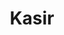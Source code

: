 ---
layout: home

title: "Kasir"
titleTemplate: "Developer Friendly Laravel Midtrans Package"

hero:
  name: Kasir
  text: Developer Friendly Laravel Midtrans Package
  tagline: Integrate Laravel and Indonesian payment gateway the easy way.
  image:
    src: /logo.svg
    alt: Kasir
  actions:
  - theme: brand
    text: Introduction
    link: /getting-started
  - theme: alt
    text: Why Kasir?
    link: /why-kasir
  - theme: alt
    text: View on GitHub
    link: https://github.com/kasirphp/kasir

features:
  - icon: ⚡️
    title: Lightning Fast
    details: Kasir is built to be fast. It uses Guzzle client under the hood and gives you MidtransResponse.
  - icon: 🛠️
    title: Developer Friendly
    details: No need to repeatedly setup client-key, headers, and other stuff. Just focus on your business logic.
  - icon: 🤩
    title: Easy to Use
    details: Kasir is built to be easy to use. It's just a simple facade that you can use anywhere in your application.
---